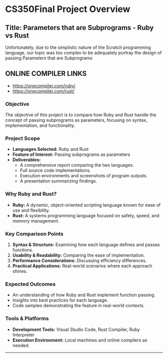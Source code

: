 # CS350Final Project Overview

## Title: Parameters that are Subprograms - Ruby vs Rust
Unfortunately, due to the simplistic nature of the Scratch programming language, our topic was too complex to be adequately portray the design of passing Parameters that are Subprograms

## ONLINE COMPILER LINKS
- https://onecompiler.com/ruby/
- https://onecompiler.com/rust/

### Objective
The objective of this project is to compare how Ruby and Rust handle the concept of passing subprograms as parameters, focusing on syntax, implementation, and functionality.

### Project Scope
- **Languages Selected:** Ruby and Rust
- **Feature of Interest:** Passing subprograms as parameters
- **Deliverables:**
  - A comprehensive report comparing the two languages.
  - Full source code implementations.
  - Execution environments and screenshots of program outputs.
  - A presentation summarizing findings.

### Why Ruby and Rust?
- **Ruby:** A dynamic, object-oriented scripting language known for ease of use and flexibility.
- **Rust:** A systems programming language focused on safety, speed, and memory management.

### Key Comparison Points
1. **Syntax & Structure:** Examining how each language defines and passes functions.
2. **Usability & Readability:** Comparing the ease of implementation.
3. **Performance Considerations:** Discussing efficiency differences.
4. **Practical Applications:** Real-world scenarios where each approach shines.

### Expected Outcomes
- An understanding of how Ruby and Rust implement function passing.
- Insights into best practices for each language.
- Code samples demonstrating the feature in real-world contexts.

### Tools & Platforms
- **Development Tools:** Visual Studio Code, Rust Compiler, Ruby Interpreter
- **Execution Environment:** Local machines and online compilers as needed.

---
